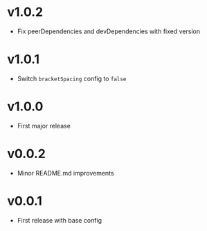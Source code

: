 # v1.0.2

- Fix peerDependencies and devDependencies with fixed version

# v1.0.1

- Switch `bracketSpacing` config to `false`

# v1.0.0

- First major release

# v0.0.2

- Minor README.md improvements

# v0.0.1

- First release with base config
